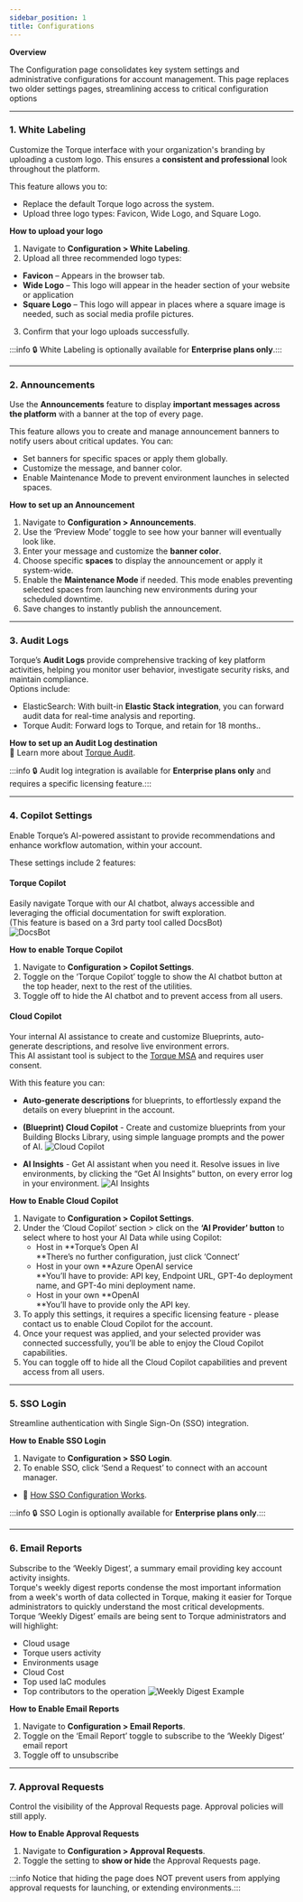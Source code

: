 ```yaml
---
sidebar_position: 1
title: Configurations
---
```


__Overview__

The Configuration page consolidates key system settings and administrative configurations for account management. This page replaces two older settings pages, streamlining access to critical configuration options

---

### 1. White Labeling

Customize the Torque interface with your organization's branding by uploading a custom logo. This ensures a **consistent and professional** look throughout the platform.

This feature allows you to:  
- Replace the default Torque logo across the system.  
- Upload three logo types: Favicon, Wide Logo, and Square Logo.  
  
**How to upload your logo**

1.  Navigate to **Configuration > White Labeling**.
2.  Upload all three recommended logo types:

-   **Favicon** – Appears in the browser tab.
-   **Wide Logo** – This logo will appear in the header section of your website or application
-   **Square Logo** – This logo will appear in places where a square image is needed, such as social media profile pictures.

3. Confirm that your logo uploads successfully.

:::info 🔒  White Labeling is optionally available for **Enterprise plans only**.:::

---

### 2. Announcements

  
Use the **Announcements** feature to display **important messages across the platform** with a banner at the top of every page.  
  
This feature allows you to create and manage announcement banners to notify users about critical updates. You can:  
- Set banners for specific spaces or apply them globally.  
- Customize the message, and banner color.  
- Enable Maintenance Mode to prevent environment launches in selected spaces.

**How to set up an Announcement**

1.  Navigate to **Configuration > Announcements**.
2.  Use the ‘Preview Mode’ toggle to see how your banner will eventually look like.
3.  Enter your message and customize the **banner color**.
4.  Choose specific **spaces** to display the announcement or apply it system-wide.
5.  Enable the **Maintenance Mode** if needed. This mode enables preventing selected spaces from launching new environments during your scheduled downtime.
6.  Save changes to instantly publish the announcement.

---

### 3. Audit Logs

Torque’s **Audit Logs** provide comprehensive tracking of key platform activities, helping you monitor user behavior, investigate security risks, and maintain compliance.  
Options include:  
- ElasticSearch: With built-in **Elastic Stack integration**, you can forward audit data for real-time analysis and reporting.  
- Torque Audit: Forward logs to Torque, and retain for 18 months..  
  
**How to set up an Audit Log destination**  
📖 Learn more about [Torque Audit](/governance/audit-log#audit-log-configuration).
  
:::info 🔒  Audit log integration is  available for **Enterprise plans only** and requires a specific licensing feature.:::

---

### 4. Copilot Settings

Enable Torque’s AI-powered assistant to provide recommendations and enhance workflow automation, within your account.  
  
These settings include 2 features:  
#### Torque Copilot
Easily navigate Torque with our AI chatbot, always accessible and leveraging the official documentation for swift exploration.  
(This feature is based on a 3rd party tool called DocsBot)  
![DocsBot](/img/docsbot.png)

**How to enable Torque Copilot**

1.  Navigate to **Configuration > Copilot Settings**.
2.  Toggle on the ‘Torque Copilot’ toggle to show the AI chatbot button at the top header, next to the rest of the utilities.
3.  Toggle off to hide the AI chatbot and to prevent access from all users.

#### Cloud Copilot
Your internal AI assistance to create and customize Blueprints, auto-generate descriptions, and resolve live environment errors.  
This AI assistant tool is subject to the [Torque MSA](https://www.quali.com/legal-torque-master-subscription-agreement/) and requires user consent.  
  
With this feature you can:  
- **Auto-generate descriptions** for blueprints, to effortlessly expand the details on every blueprint in the account.  
- **(Blueprint) Cloud Copilot** - Create and customize blueprints from your Building Blocks Library, using simple language prompts and the power of AI.
![Cloud Copilot](/img/cloud_copilot_panel.png)

- **AI Insights** - Get AI assistant when you need it. Resolve issues in live environments, by clicking the “Get AI Insights” button, on every error log in your environment. 
![AI Insights](/img/ai_insights.png)



**How to Enable Cloud Copilot**

1.  Navigate to **Configuration > Copilot Settings**.
2.  Under the ‘Cloud Copilot’ section > click on the **‘AI Provider’ button** to select where to host your AI Data while using Copilot:  
    - Host in **Torque’s Open AI  
    **There’s no further configuration, just click ‘Connect’  
    - Host in your own **Azure OpenAI service  
    **You’ll have to provide: API key, Endpoint URL, GPT-4o deployment name, and GPT-4o mini deployment name.  
    - Host in your own **OpenAI  
    **You’ll have to provide only the API key.
3.  To apply this settings, it requires a specific licensing feature - please contact us to enable Cloud Copilot for the account.
4.  Once your request was applied, and your selected provider was connected successfully, you’ll be able to enjoy the Cloud Copilot capabilities.
5.  You can toggle off to hide all the Cloud Copilot capabilities and prevent access from all users.  


---



### 5. SSO Login

Streamline authentication with Single Sign-On (SSO) integration.  
  
**How to Enable SSO Login**

1.  Navigate to **Configuration > SSO Login**.
2.  To enable SSO, click ‘Send a Request’ to connect with an account manager.

- 📖 [How SSO Configuration Works](/admin-guide/sso#how-this-works).
  
:::info 🔒  SSO Login is optionally available for **Enterprise plans only**.:::


---


### 6. Email Reports  

Subscribe to the ‘Weekly Digest’, a summary email providing key account activity insights.  
Torque's weekly digest reports condense the most important information from a week's worth of data collected in Torque, making it easier for Torque administrators to quickly understand the most critical developments.  
Torque ‘Weekly Digest’ emails are being sent to Torque administrators and will highlight:

-   Cloud usage
-   Torque users activity
-   Environments usage
-   Cloud Cost
-   Top used IaC modules
-   Top contributors to the operation
![Weekly Digest Example](/img/mockup_weekly_digest.png)
  
**How to Enable Email Reports**

1.  Navigate to **Configuration > Email Reports**.
2.  Toggle on the ‘Email Report’ toggle to subscribe to the ‘Weekly Digest’ email report
3.  Toggle off to unsubscribe  

---

### 7. Approval Requests

Control the visibility of the Approval Requests page. Approval policies will still apply.  
  
**How to Enable Approval Requests**

1.  Navigate to **Configuration > Approval Requests**.
2.  Toggle the setting to **show or hide** the Approval Requests page.

:::info Notice that hiding the page does NOT prevent users from applying approval requests for launching, or extending environments.:::


  
